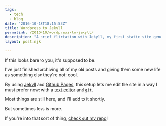 ```yaml
---
tags:
  - tech
  - blog
date: "2016-10-18T18:15:53Z"
title: Wordpress to Jekyll
permalink: /2016/10/wordpress-to-jekyll/
description: "A brief flirtation with Jekyll, my first static site generator. I've moved on to happier tools since."
layout: post.njk

---
```


If this looks bare to you, it's supposed to be.

I've just finished archiving all of my old posts and giving them some new life as something else they're not: cool.

By using [Jekyll](https://jekyllrb.com) and [Github Pages](https://pages.github.com), this setup lets me edit the site in a way I must prefer now: with a [text editor](https://atom.io) and `git`.

Most things are still here, and I'll add to it shortly.

But sometimes less is more.

If you're into that sort of thing, [check out my repo](https://github.com/skinnylatte/skinnylatte.github.io)!
